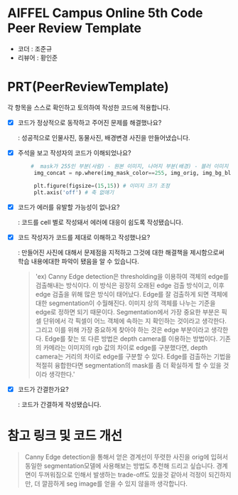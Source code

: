# AIFFEL Campus Online 5th Code Peer Review Template
- 코더 : 조준규
- 리뷰어 : 황인준


# PRT(PeerReviewTemplate) 
각 항목을 스스로 확인하고 토의하여 작성한 코드에 적용합니다.

- [X] 코드가 정상적으로 동작하고 주어진 문제를 해결했나요?
  
  : 성공적으로 인물사진, 동물사진, 배경변경 사진을 만들어냈습니다.
- [X] 주석을 보고 작성자의 코드가 이해되었나요?
   ```python
       #  mask가 255인 부분(사람) - 원본 이미지, 나머지 부분(배경) - 블러 이미지
        img_concat = np.where(img_mask_color==255, img_orig, img_bg_blur)

        plt.figure(figsize=(15,15)) # 이미지 크기 조정
        plt.axis('off') # 축 없애기
   ```
- [X] 코드가 에러를 유발할 가능성이 없나요?
  
  : 코드를 cell 별로 작성돼서 에러에 대응이 쉽도록 작성됐습니다.
- [X] 코드 작성자가 코드를 제대로 이해하고 작성했나요?

  : 만들어진 사진에 대해서 문제점을 지적하고 그것에 대한 해결책을 제시함으로써 학습 내용에대한 파악이 됐음을 알 수 있습니다.

  > 'ex) Canny Edge detection은 thresholding을 이용하여 객체의 edge를 검출해내는 방식이다.
  > 이 방식은 굉장히 오래된 edge 검출 방식이고, 이후 edge 검출을 위해 많은 방식이 태어났다.
  > Edge를 잘 검출하게 되면 객체에 대한 segmentation이 수월해진다.
  > 이미지 상의 객체를 나누는 기준을 edge로 정하면 되기 때문이다.
  > Segmentation에서 가장 중요한 부분은 픽셀 단위에서 각 픽셀이 어느 객체에 속하는 지 확인하는 것이라고 생각한다.
  > 그리고 이를 위해 가장 중요하게 찾아야 하는 것은 edge 부분이라고 생각한다.
  > Edge를 찾는 또 다른 방법은 depth camera를 이용하는 방법이다.
  > 기존의 카메라는 이미지의 rgb 값의 차이로 edge를 구분했다면, depth camera는 거리의 차이로 edge를 구분할 수 있다.
  > Edge를 검출하는 기법을 적절히 융합한다면 segmentation의 mask를 좀 더 확실하게 할 수 있을 것이라 생각한다.'
- [X] 코드가 간결한가요?

  : 코드가 간결하게 작성됐습니다.



# 참고 링크 및 코드 개선
  > Canny Edge detection을 통해서 얻은 경계선이 뚜렷한 사진을 orig에 입혀서 동일한 segmentation모델에 사용해보는 방법도 추천해 드리고 싶습니다.
  > 경계면이 두꺼워짐으로 인해서 발생하는 trade-off도 있을것 같아서 걱정이 되긴하지만, 더 깔끔하게 seg image를 얻을 수 있지 않을까 생각합니다.
